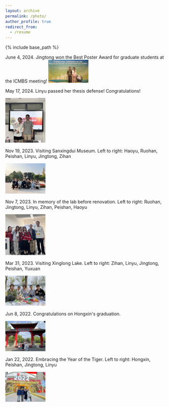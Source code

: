 ```yaml
---
layout: archive
permalink: /photo/
author_profile: true
redirect_from:
  - /resume
---
```


{% include base_path %}

June 4, 2024. Jingtong won the Best Poster Award for graduate students at the ICMBS meeting!
<img src='/images/20240604-icmbs.webp' width='25%' height='25%'>


May 17, 2024. Linyu passed her thesis defense! Congratulations! 

<img src='/images/20240517-lly.webp' width='25%' height='25%'>

Nov 19, 2023. Visiting Sanxingdui Museum.  Left to right: Haoyu, Ruohan, Peishan, Linyu, Jingtong, Zihan

<img src='/images/20231119-xanxingdui.webp' width='25%' height='25%'>

Nov 7, 2023. In memory of the lab before renovation.  Left to right: Ruohan, Jingtong, Linyu, Zihan, Peishan, Haoyu

<img src='/images/20231107-lab-renovation.webp' width='25%' height='25%'>

Mar 31, 2023. Visiting Xinglong Lake.  Left to right: Zihan, Linyu, Jingtong, Peishan, Yuxuan

<img src='/images/20230331-xinglonghu.webp' width='25%' height='25%'>

Jun 8, 2022. Congratulations on Hongxin's graduation. 

<img src='/images/20220608-Hongxin1.webp' width='25%' height='25%'>

Jan 22, 2022. Embracing the Year of the Tiger. Left to right: Hongxin, Peishan, Jingtong, Linyu

<img src='/images/20220122-gathering.webp' width='25%' height='25%'>



  

